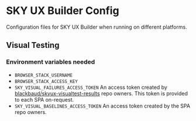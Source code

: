 # SKY UX Builder Config

Configuration files for SKY UX Builder when running on different platforms.

## Visual Testing

### Environment variables needed

- `BROWSER_STACK_USERNAME`
- `BROWSER_STACK_ACCESS_KEY`
- `SKY_VISUAL_FAILURES_ACCESS_TOKEN` An access token created by [blackbaud/skyux-visualtest-results](https://github.com/blackbaud/skyux-visualtest-results) repo owners. This token is provided to each SPA on-request.
- `SKY_VISUAL_BASELINES_ACCESS_TOKEN` An access token created by the SPA repo owners.
